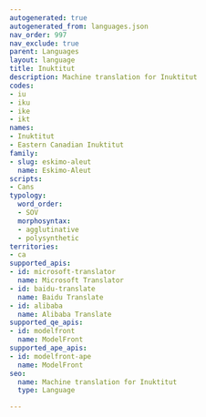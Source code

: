```yaml
---
autogenerated: true
autogenerated_from: languages.json
nav_order: 997
nav_exclude: true
parent: Languages
layout: language
title: Inuktitut
description: Machine translation for Inuktitut
codes:
- iu
- iku
- ike
- ikt
names:
- Inuktitut
- Eastern Canadian Inuktitut
family:
- slug: eskimo-aleut
  name: Eskimo-Aleut
scripts:
- Cans
typology:
  word_order:
  - SOV
  morphosyntax:
  - agglutinative
  - polysynthetic
territories:
- ca
supported_apis:
- id: microsoft-translator
  name: Microsoft Translator
- id: baidu-translate
  name: Baidu Translate
- id: alibaba
  name: Alibaba Translate
supported_qe_apis:
- id: modelfront
  name: ModelFront
supported_ape_apis:
- id: modelfront-ape
  name: ModelFront
seo:
  name: Machine translation for Inuktitut
  type: Language

---
```


